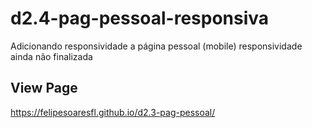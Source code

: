 # d2.4-pag-pessoal-responsiva
Adicionando responsividade a página pessoal (mobile)
responsividade ainda não finalizada

## View Page

https://felipesoaresfl.github.io/d2.3-pag-pessoal/
